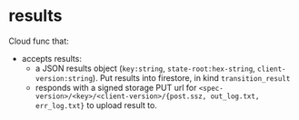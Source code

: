 # results

Cloud func that:

- accepts results:
  - a JSON results object (`key:string`, `state-root:hex-string`, `client-version:string`).
    Put results into firestore, in kind `transition_result`
  - responds with a signed storage PUT url for `<spec-version>/<key>/<client-version>/{post.ssz, out_log.txt, err_log.txt}` to upload result to.

